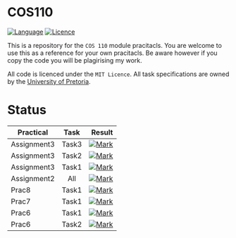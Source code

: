 # COS110

[![Language](https://img.shields.io/badge/language-C++-blue.svg)](https://isocpp.org/) [![Licence](https://img.shields.io/packagist/l/doctrine/orm.svg?maxAge=2592000)](https://opensource.org/licenses/MIT)

This is a repository for the `COS 110` module pracitacls. You are welcome to use this as a reference for your own pracitacls. Be aware however if you copy the code you will be plagirising my work.

All code is licenced under the `MIT Licence`. All task specifications are owned by the [University of Pretoria](http://www.up.ac.za/).

# Status

Practical   | Task  |                                                                                             Result
----------- | :---: | -------------------------------------------------------------------------------------------------:
Assignment3 | Task3 | [![Mark](https://img.shields.io/badge/mark-100%25-brightgreen.svg)](/Assignment3/Task3/RESULTS.MD)
Assignment3 | Task2 | [![Mark](https://img.shields.io/badge/mark-100%25-brightgreen.svg)](/Assignment3/Task2/RESULTS.MD)
Assignment3 | Task1 | [![Mark](https://img.shields.io/badge/mark-100%25-brightgreen.svg)](/Assignment3/Task1/RESULTS.MD)
Assignment2 |  All  |       [![Mark](https://img.shields.io/badge/mark-100%25-brightgreen.svg)](/Assignment2/RESULTS.MD)
Prac8       | Task1 |       [![Mark](https://img.shields.io/badge/mark-100%25-brightgreen.svg)](/Prac8/Task1/RESULTS.MD)
Prac7       | Task1 |             [![Mark](https://img.shields.io/badge/mark-100%25-brightgreen.svg)](/Prac7/RESULTS.MD)
Prac6       | Task1 |       [![Mark](https://img.shields.io/badge/mark-100%25-brightgreen.svg)](/Prac6/Task1/RESULTS.MD)
Prac6       | Task2 |       [![Mark](https://img.shields.io/badge/mark-100%25-brightgreen.svg)](/Prac6/Task2/RESULTS.MD)
